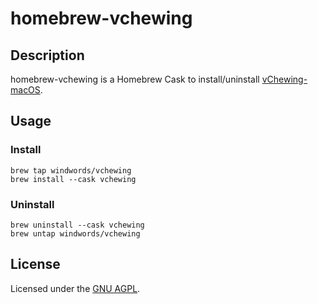 # homebrew-vchewing

## Description

homebrew-vchewing is a Homebrew Cask to install/uninstall [vChewing-macOS](https://github.com/vChewing/vChewing-macOS). 

## Usage

### Install

```shell
brew tap windwords/vchewing
brew install --cask vchewing
```

### Uninstall

```shell
brew uninstall --cask vchewing
brew untap windwords/vchewing
```

## License

Licensed under the [GNU AGPL](https://raw.githubusercontent.com/windwords/homebrew-vchewing/master/LICENSE.txt).
